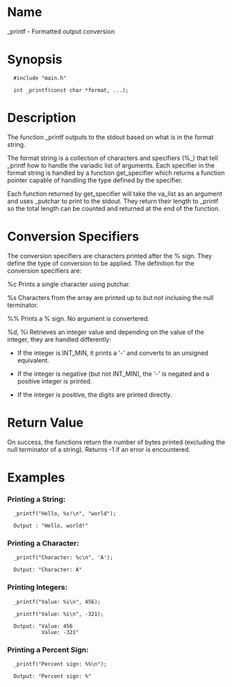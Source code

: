 # Name
  \_printf - Formatted output conversion

# Synopsis
```
  #include "main.h"

  int _printf(const char *format, ...);
```
# Description
  The function \_printf outputs to the stdout based on what is in the format string.

  The format string is a collection of characters and specifiers (%\_) that tell
  \_printf how to handle the variadic list of arguments.
  Each specifier in the format string is handled by a function get\_specifier
  which returns a function pointer capable of handling the type defined by
  the specifier.

  Each function returned by get\_specifier will take the va\_list as an argument
  and uses \_putchar to print to the stdout. They return their length to
  \_printf so the total length can be counted and returned at the end of the
  function.

# Conversion Specifiers
The conversion specifiers are characters printed after the % sign. They define the type of conversion to be applied.
The definition for the conversion specifiers are:

%c      Prints a single character using putchar.

%s      Characters from the array are printed up to but not inclusing the null terminator.

%%      Prints a % sign. No argument is convertered.

%d, %i  Retrieves an integer value and depending on the value of the integer, they are handled differently:
- If the integer is INT\_MIN, it prints a '-' and converts to an unsigned equivalent.

- If the integer is negative (but not INT_MIN), the '-' is negated and a positive integer is printed.

- If the integer is positive, the digits are printed directly.

# Return Value
On success, the functions return the number of bytes printed
(excluding the null terminator of a string).
Returns -1 if an error is encountered.

# Examples
### Printing a String:
```
  _printf("Hello, %s!\n", "world");

  Output : "Hello, world!"
```
### Printing a Character:
```
  _printf("Character: %c\n", 'A');

  Output: "Character: A"
```
### Printing Integers:
```
  _printf("Value: %i\n", 456);

  _printf("Value: %i\n", -321);

  Output: "Value: 456
           Value: -321"
```
### Printing a Percent Sign:
```
  _printf("Percent sign: %%\n");

  Output: "Percent sign: %"
```
